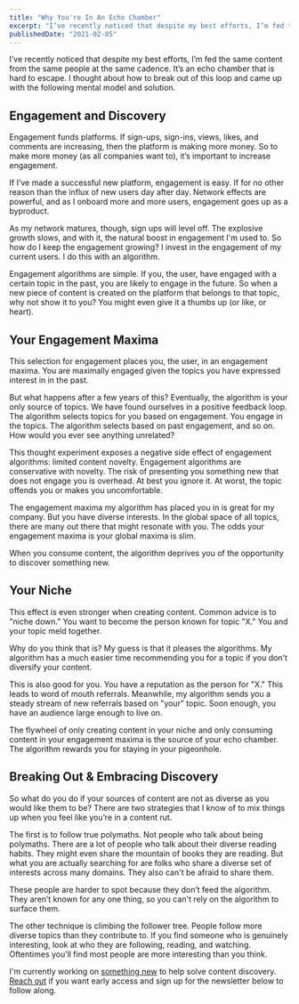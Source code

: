 ```yaml
---
title: "Why You're In An Echo Chamber"
excerpt: "I’ve recently noticed that despite my best efforts, I’m fed the same content from the same people at the same cadence. It’s an echo chamber that is hard to escape. I thought about how to break out of this loop and came up with the following mental model and solution."
publishedDate: "2021-02-05"
---
```


I’ve recently noticed that despite my best efforts, I’m fed the same content from the same people at the same cadence. It’s an echo chamber that is hard to escape. I thought about how to break out of this loop and came up with the following mental model and solution.

## Engagement and Discovery

Engagement funds platforms. If sign-ups, sign-ins, views, likes, and comments are increasing, then the platform is making more money. So to make more money (as all companies want to), it’s important to increase engagement.

If I’ve made a successful new platform, engagement is easy. If for no other reason than the influx of new users day after day. Network effects are powerful, and as I onboard more and more users, engagement goes up as a byproduct.

As my network matures, though, sign ups will level off. The explosive growth slows, and with it, the natural boost in engagement I'm used to. So how do I keep the engagement growing? I invest in the engagement of my current users. I do this with an algorithm.

Engagement algorithms are simple. If you, the user, have engaged with a certain topic in the past, you are likely to engage in the future. So when a new piece of content is created on the platform that belongs to that topic, why not show it to you? You might even give it a thumbs up (or like, or heart).

## Your Engagement Maxima

This selection for engagement places you, the user, in an engagement maxima. You are maximally engaged given the topics you have expressed interest in in the past.

But what happens after a few years of this? Eventually, the algorithm is your only source of topics. We have found ourselves in a positive feedback loop. The algorithm selects topics for you based on engagement. You engage in the topics. The algorithm selects based on past engagement, and so on. How would you ever see anything unrelated?

This thought experiment exposes a negative side effect of engagement algorithms: limited content novelty. Engagement algorithms are conservative with novelty. The risk of presenting you something new that does not engage you is overhead. At best you ignore it. At worst, the topic offends you or makes you uncomfortable.

The engagement maxima my algorithm has placed you in is great for my company. But you have diverse interests. In the global space of all topics, there are many out there that might resonate with you. The odds your engagement maxima is your global maxima is slim.

When you consume content, the algorithm deprives you of the opportunity to discover something new.

## Your Niche

This effect is even stronger when creating content. Common advice is to "niche down." You want to become the person known for topic "X." You and your topic meld together.

Why do you think that is? My guess is that it pleases the algorithms. My algorithm has a much easier time recommending you for a topic if you don't diversify your content.

This is also good for you. You have a reputation as the person for "X." This leads to word of mouth referrals. Meanwhile, my algorithm sends you a steady stream of new referrals based on "your" topic. Soon enough, you have an audience large enough to live on.

The flywheel of only creating content in your niche and only consuming content in your engagement maxima is the source of your echo chamber. The algorithm rewards you for staying in your pigeonhole.

## Breaking Out & Embracing Discovery

So what do you do if your sources of content are not as diverse as you would like them to be? There are two strategies that I know of to mix things up when you feel like you’re in a content rut.

The first is to follow true polymaths. Not people who talk about being polymaths. There are a lot of people who talk about their diverse reading habits. They might even share the mountain of books they are reading. But what you are actually searching for are folks who share a diverse set of interests across many domains. They also can't be afraid to share them.

These people are harder to spot because they don’t feed the algorithm. They aren’t known for any one thing, so you can't rely on the algorithm to surface them.

The other technique is climbing the follower tree. People follow more diverse topics than they contribute to. If you find someone who is genuinely interesting, look at who they are following, reading, and watching. Oftentimes you’ll find most people are more interesting than you think.

I'm currently working on [something new](https://twitter.com/OrbitReader) to help solve content discovery. [Reach out](https://twitter.com/HunterClarke) if you want early access and sign up for the newsletter below to follow along.